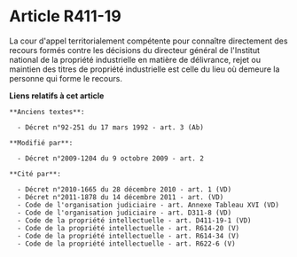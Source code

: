 # Article R411-19

La cour d'appel territorialement compétente pour connaître directement des recours formés contre les décisions du directeur
général de l'Institut national de la propriété industrielle en matière de délivrance, rejet ou maintien des titres de
propriété industrielle est celle du lieu où demeure la personne qui forme le recours.

**Liens relatifs à cet article**

	**Anciens textes**:

	  - Décret n°92-251 du 17 mars 1992 - art. 3 (Ab)

	**Modifié par**:

	  - Décret n°2009-1204 du 9 octobre 2009 - art. 2

	**Cité par**:

	  - Décret n°2010-1665 du 28 décembre 2010 - art. 1 (VD)
	  - Décret n°2011-1878 du 14 décembre 2011 - art. (VD)
	  - Code de l'organisation judiciaire - art. Annexe Tableau XVI (VD)
	  - Code de l'organisation judiciaire - art. D311-8 (VD)
	  - Code de la propriété intellectuelle - art. D411-19-1 (VD)
	  - Code de la propriété intellectuelle - art. R614-20 (V)
	  - Code de la propriété intellectuelle - art. R614-34 (V)
	  - Code de la propriété intellectuelle - art. R622-6 (V)
